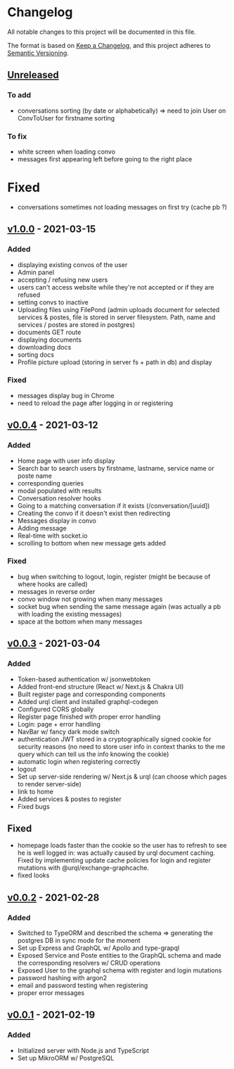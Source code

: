 # Changelog

All notable changes to this project will be documented in this file.

The format is based on [Keep a Changelog](https://keepachangelog.com/en/1.0.0/),
and this project adheres to [Semantic Versioning](https://semver.org/spec/v2.0.0.html).

## [Unreleased](https://github.com/benzinho75/JEECE-collab/compare/v1.0.0...HEAD)

### To add

- conversations sorting (by date or alphabetically) => need to join User on ConvToUser for firstname sorting

### To fix

- white screen when loading convo
- messages first appearing left before going to the right place

# Fixed

- conversations sometimes not loading messages on first try (cache pb ?)

## [v1.0.0](https://github.com/benzinho75/JEECE-collab/compare/v0.0.4...v1.0.0) - 2021-03-15

### Added

- displaying existing convos of the user
- Admin panel
- accepting / refusing new users
- users can't access website while they're not accepted or if they are refused
- setting convs to inactive
- Uploading files using FilePond (admin uploads document for selected services & postes, file is stored in server filesystem. Path, name and services / postes are stored in postgres)
- documents GET route
- displaying documents
- downloading docs
- sorting docs
- Profile picture upload (storing in server fs + path in db) and display

### Fixed

- messages display bug in Chrome
- need to reload the page after logging in or registering

## [v0.0.4](https://github.com/benzinho75/JEECE-collab/compare/v0.0.3...v0.0.4) - 2021-03-12

### Added

- Home page with user info display
- Search bar to search users by firstname, lastname, service name or poste name
- corresponding queries
- modal populated with results
- Conversation resolver hooks
- Going to a matching conversation if it exists (/conversation/[uuid])
- Creating the convo if it doesn't exist then redirecting
- Messages display in convo
- Adding message
- Real-time with socket.io
- scrolling to bottom when new message gets added

### Fixed

- bug when switching to logout, login, register (might be because of where hooks are called)
- messages in reverse order
- convo window not growing when many messages
- socket bug when sending the same message again (was actually a pb with loading the existing messages)
- space at the bottom when many messages

## [v0.0.3](https://github.com/benzinho75/JEECE-collab/compare/v0.0.2...v0.0.3) - 2021-03-04

### Added

- Token-based authentication w/ jsonwebtoken
- Added front-end structure (React w/ Next.js & Chakra UI)
- Built register page and corresponding components
- Added urql client and installed graphql-codegen
- Configured CORS globally
- Register page finished with proper error handling
- Login: page + error handling
- NavBar w/ fancy dark mode switch
- authentication JWT stored in a cryptographically signed cookie for security reasons (no need to store user info in context thanks to the me query which can tell us the info knowing the cookie)
- automatic login when registering correctly
- logout
- Set up server-side rendering w/ Next.js & urql (can choose which pages to render server-side)
- link to home
- Added services & postes to register
- Fixed bugs

## Fixed

- homepage loads faster than the cookie so the user has to refresh to see he is well logged in: was actually caused by urql document caching. Fixed by implementing update cache policies for login and register mutations with @urql/exchange-graphcache.
- fixed looks

## [v0.0.2](https://github.com/benzinho75/JEECE-collab/compare/v0.0.1...v0.0.2) - 2021-02-28

### Added

- Switched to TypeORM and described the schema => generating the postgres DB in sync mode for the moment
- Set up Express and GraphQL w/ Apollo and type-grapql
- Exposed Service and Poste entities to the GraphQL schema and made the corresponding resolvers w/ CRUD operations
- Exposed User to the graphql schema with register and login mutations
- password hashing with argon2
- email and password testing when registering
- proper error messages

## [v0.0.1](https://github.com/benzinho75/JEECE-collab/releases/tag/v0.0.1) - 2021-02-19

### Added

- Initialized server with Node.js and TypeScript
- Set up MikroORM w/ PostgreSQL
